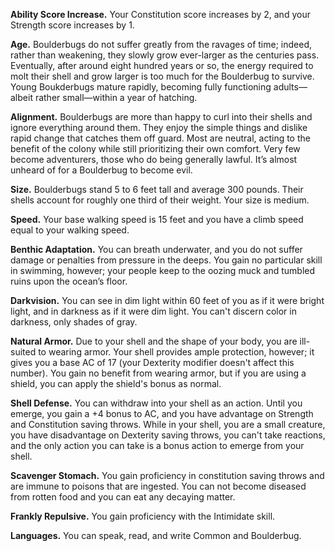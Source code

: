 **Ability Score Increase.** Your Constitution score increases by 2, and your Strength score increases by 1.

**Age.** Boulderbugs do not suffer greatly from the ravages of time; indeed, rather than weakening, they slowly grow ever-larger as the centuries pass. Eventually, after around eight hundred years or so, the energy required to molt their shell and grow larger is too much for the Boulderbug to survive. Young Boukderbugs mature rapidly, becoming fully functioning adults—albeit rather small—within a year of hatching.

**Alignment.** Boulderbugs are more than happy to curl into their shells and ignore everything around them. They enjoy the simple things and dislike rapid change that catches them off guard. Most are neutral, acting to the benefit of the colony while still prioritizing their own comfort. Very few become adventurers, those who do being generally lawful. It’s almost unheard of for a Boulderbug to become evil.

**Size.** Boulderbugs stand 5 to 6 feet tall and average 300 pounds. Their shells account for roughly one third of their weight. Your size is medium.

**Speed.** Your base walking speed is 15 feet and you have a climb speed equal to your walking speed.

**Benthic Adaptation.** You can breath underwater, and you do not suffer damage or penalties from pressure in the deeps. You gain no particular skill in swimming, however; your people keep to the oozing muck and tumbled ruins upon the ocean’s floor.

**Darkvision.** You can see in dim light within 60 feet of you as if it were bright light, and in darkness as if it were dim light. You can't discern color in darkness, only shades of gray.

**Natural Armor.** Due to your shell and the shape of your body, you are ill-suited to wearing armor. Your shell provides ample protection, however; it gives you a base AC of 17 (your Dexterity modifier doesn't affect this number). You gain no benefit from wearing armor, but if you are using a shield, you can apply the shield's bonus as normal.

**Shell Defense.** You can withdraw into your shell as an action. Until you emerge, you gain a +4 bonus to AC, and you have advantage on Strength and Constitution saving throws. While in your shell, you are a small creature, you have disadvantage on Dexterity saving throws, you can't take reactions, and the only action you can take is a bonus action to emerge from your shell.

**Scavenger Stomach.** You gain proficiency in constitution saving throws and are immune to poisons that are ingested. You can not become diseased from rotten food and you can eat any decaying matter.

**Frankly Repulsive.** You gain proficiency with the Intimidate skill.

**Languages.** You can speak, read, and write Common and Boulderbug.
